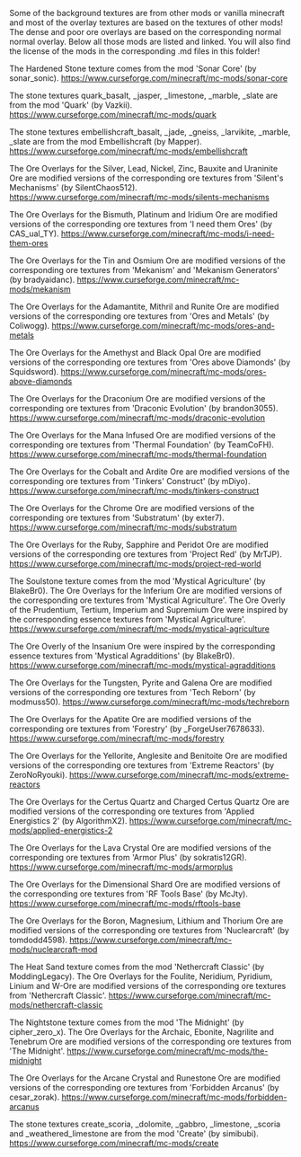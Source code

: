 Some of the background textures are from other mods or vanilla minecraft
and most of the overlay textures are based on the textures of other mods!
The dense and poor ore overlays are based on the corresponding normal normal overlay.
Below all those mods are listed and linked.
You will also find the license of the mods in the corresponding .md files in this folder!

The Hardened Stone texture comes from the mod 'Sonar Core' (by sonar_sonic).
https://www.curseforge.com/minecraft/mc-mods/sonar-core

The stone textures quark_basalt, _jasper, _limestone, _marble, _slate are from the mod 'Quark' (by Vazkii).
https://www.curseforge.com/minecraft/mc-mods/quark

The stone textures embellishcraft_basalt, _jade, _gneiss, _larvikite, _marble, _slate are from the mod Embellishcraft (by Mapper).
https://www.curseforge.com/minecraft/mc-mods/embellishcraft

The Ore Overlays for the Silver, Lead, Nickel, Zinc, Bauxite and Uraninite Ore are modified versions of the corresponding ore textures from 'Silent's Mechanisms' (by SilentChaos512).
https://www.curseforge.com/minecraft/mc-mods/silents-mechanisms

The Ore Overlays for the Bismuth, Platinum and Iridium Ore are modified versions of the corresponding ore textures from 'I need them Ores' (by CAS_ual_TY).
https://www.curseforge.com/minecraft/mc-mods/i-need-them-ores

The Ore Overlays for the Tin and Osmium Ore are modified versions of the corresponding ore textures from 'Mekanism' and 'Mekanism Generators' (by bradyaidanc).
https://www.curseforge.com/minecraft/mc-mods/mekanism

The Ore Overlays for the Adamantite, Mithril and Runite Ore are modified versions of the corresponding ore textures from 'Ores and Metals' (by Coliwogg).
https://www.curseforge.com/minecraft/mc-mods/ores-and-metals

The Ore Overlays for the Amethyst and Black Opal Ore are modified versions of the corresponding ore textures from 'Ores above Diamonds' (by Squidsword).
https://www.curseforge.com/minecraft/mc-mods/ores-above-diamonds

The Ore Overlays for the Draconium Ore are modified versions of the corresponding ore textures from 'Draconic Evolution' (by brandon3055).
https://www.curseforge.com/minecraft/mc-mods/draconic-evolution

The Ore Overlays for the Mana Infused Ore are modified versions of the corresponding ore textures from 'Thermal Foundation' (by TeamCoFH).
https://www.curseforge.com/minecraft/mc-mods/thermal-foundation

The Ore Overlays for the Cobalt and Ardite Ore are modified versions of the corresponding ore textures from 'Tinkers' Construct' (by mDiyo).
https://www.curseforge.com/minecraft/mc-mods/tinkers-construct

The Ore Overlays for the Chrome Ore are modified versions of the corresponding ore textures from 'Substratum' (by exter7).
https://www.curseforge.com/minecraft/mc-mods/substratum

The Ore Overlays for the Ruby, Sapphire and Peridot Ore are modified versions of the corresponding ore textures from 'Project Red' (by MrTJP).
https://www.curseforge.com/minecraft/mc-mods/project-red-world

The Soulstone texture comes from the mod 'Mystical Agriculture' (by BlakeBr0).
The Ore Overlays for the Inferium Ore are modified versions of the corresponding ore textures from 'Mystical Agriculture'.
The Ore Overly of the Prudentium, Tertium, Imperium and Supremium Ore were inspired by the corresponding essence textures from 'Mystical Agriculture'.
https://www.curseforge.com/minecraft/mc-mods/mystical-agriculture

The Ore Overly of the Insanium Ore were inspired by the corresponding essence textures from 'Mystical Agradditions' (by BlakeBr0).
https://www.curseforge.com/minecraft/mc-mods/mystical-agradditions

The Ore Overlays for the Tungsten, Pyrite and Galena Ore are modified versions of the corresponding ore textures from 'Tech Reborn' (by modmuss50).
https://www.curseforge.com/minecraft/mc-mods/techreborn

The Ore Overlays for the Apatite Ore are modified versions of the corresponding ore textures from 'Forestry' (by _ForgeUser7678633).
https://www.curseforge.com/minecraft/mc-mods/forestry

The Ore Overlays for the Yellorite, Anglesite and Benitoite Ore are modified versions of the corresponding ore textures from 'Extreme Reactors' (by ZeroNoRyouki).
https://www.curseforge.com/minecraft/mc-mods/extreme-reactors

The Ore Overlays for the Certus Quartz and Charged Certus Quartz Ore are modified versions of the corresponding ore textures from 'Applied Energistics 2' (by AlgorithmX2).
https://www.curseforge.com/minecraft/mc-mods/applied-energistics-2

The Ore Overlays for the Lava Crystal Ore are modified versions of the corresponding ore textures from 'Armor Plus' (by sokratis12GR).
https://www.curseforge.com/minecraft/mc-mods/armorplus

The Ore Overlays for the Dimensional Shard Ore are modified versions of the corresponding ore textures from 'RF Tools Base' (by McJty).
https://www.curseforge.com/minecraft/mc-mods/rftools-base

The Ore Overlays for the Boron, Magnesium, Lithium and Thorium Ore are modified versions of the corresponding ore textures from 'Nuclearcraft' (by tomdodd4598).
https://www.curseforge.com/minecraft/mc-mods/nuclearcraft-mod

The Heat Sand texture comes from the mod 'Nethercraft Classic' (by ModdingLegacy).
The Ore Overlays for the Foulite, Neridium, Pyridium, Linium and W-Ore are modified versions of the corresponding ore textures from 'Nethercraft Classic'.
https://www.curseforge.com/minecraft/mc-mods/nethercraft-classic

The Nightstone texture comes from the mod 'The Midnight' (by cipher_zero_x).
The Ore Overlays for the Archaic, Ebonite, Nagrilite and Tenebrum Ore are modified versions of the corresponding ore textures from 'The Midnight'.
https://www.curseforge.com/minecraft/mc-mods/the-midnight

The Ore Overlays for the Arcane Crystal and Runestone Ore are modified versions of the corresponding ore textures from 'Forbidden Arcanus' (by cesar_zorak).
https://www.curseforge.com/minecraft/mc-mods/forbidden-arcanus

The stone textures create_scoria, _dolomite, _gabbro, _limestone, _scoria and _weathered_limestone are from the mod 'Create' (by simibubi).
https://www.curseforge.com/minecraft/mc-mods/create